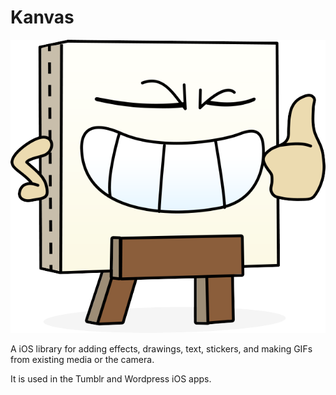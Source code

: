 # Kanvas

![kanvy](https://github.com/tumblr/kanvas-ios/blob/main/images/kanvy-grin.png?raw=true)

A iOS library for adding effects, drawings, text, stickers, and making GIFs
from existing media or the camera.

It is used in the Tumblr and Wordpress iOS apps.

